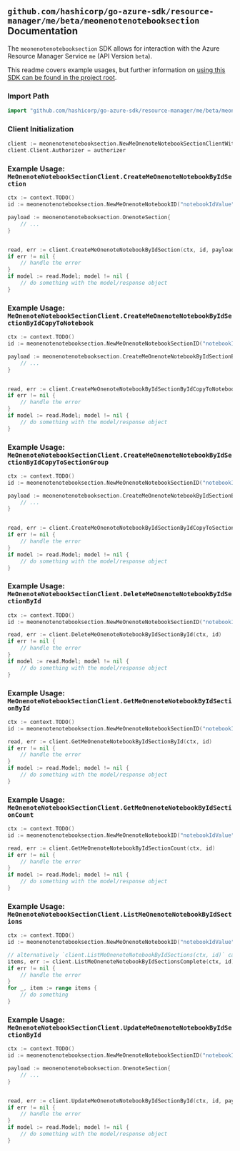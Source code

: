 
## `github.com/hashicorp/go-azure-sdk/resource-manager/me/beta/meonenotenotebooksection` Documentation

The `meonenotenotebooksection` SDK allows for interaction with the Azure Resource Manager Service `me` (API Version `beta`).

This readme covers example usages, but further information on [using this SDK can be found in the project root](https://github.com/hashicorp/go-azure-sdk/tree/main/docs).

### Import Path

```go
import "github.com/hashicorp/go-azure-sdk/resource-manager/me/beta/meonenotenotebooksection"
```


### Client Initialization

```go
client := meonenotenotebooksection.NewMeOnenoteNotebookSectionClientWithBaseURI("https://management.azure.com")
client.Client.Authorizer = authorizer
```


### Example Usage: `MeOnenoteNotebookSectionClient.CreateMeOnenoteNotebookByIdSection`

```go
ctx := context.TODO()
id := meonenotenotebooksection.NewMeOnenoteNotebookID("notebookIdValue")

payload := meonenotenotebooksection.OnenoteSection{
	// ...
}


read, err := client.CreateMeOnenoteNotebookByIdSection(ctx, id, payload)
if err != nil {
	// handle the error
}
if model := read.Model; model != nil {
	// do something with the model/response object
}
```


### Example Usage: `MeOnenoteNotebookSectionClient.CreateMeOnenoteNotebookByIdSectionByIdCopyToNotebook`

```go
ctx := context.TODO()
id := meonenotenotebooksection.NewMeOnenoteNotebookSectionID("notebookIdValue", "onenoteSectionIdValue")

payload := meonenotenotebooksection.CreateMeOnenoteNotebookByIdSectionByIdCopyToNotebookRequest{
	// ...
}


read, err := client.CreateMeOnenoteNotebookByIdSectionByIdCopyToNotebook(ctx, id, payload)
if err != nil {
	// handle the error
}
if model := read.Model; model != nil {
	// do something with the model/response object
}
```


### Example Usage: `MeOnenoteNotebookSectionClient.CreateMeOnenoteNotebookByIdSectionByIdCopyToSectionGroup`

```go
ctx := context.TODO()
id := meonenotenotebooksection.NewMeOnenoteNotebookSectionID("notebookIdValue", "onenoteSectionIdValue")

payload := meonenotenotebooksection.CreateMeOnenoteNotebookByIdSectionByIdCopyToSectionGroupRequest{
	// ...
}


read, err := client.CreateMeOnenoteNotebookByIdSectionByIdCopyToSectionGroup(ctx, id, payload)
if err != nil {
	// handle the error
}
if model := read.Model; model != nil {
	// do something with the model/response object
}
```


### Example Usage: `MeOnenoteNotebookSectionClient.DeleteMeOnenoteNotebookByIdSectionById`

```go
ctx := context.TODO()
id := meonenotenotebooksection.NewMeOnenoteNotebookSectionID("notebookIdValue", "onenoteSectionIdValue")

read, err := client.DeleteMeOnenoteNotebookByIdSectionById(ctx, id)
if err != nil {
	// handle the error
}
if model := read.Model; model != nil {
	// do something with the model/response object
}
```


### Example Usage: `MeOnenoteNotebookSectionClient.GetMeOnenoteNotebookByIdSectionById`

```go
ctx := context.TODO()
id := meonenotenotebooksection.NewMeOnenoteNotebookSectionID("notebookIdValue", "onenoteSectionIdValue")

read, err := client.GetMeOnenoteNotebookByIdSectionById(ctx, id)
if err != nil {
	// handle the error
}
if model := read.Model; model != nil {
	// do something with the model/response object
}
```


### Example Usage: `MeOnenoteNotebookSectionClient.GetMeOnenoteNotebookByIdSectionCount`

```go
ctx := context.TODO()
id := meonenotenotebooksection.NewMeOnenoteNotebookID("notebookIdValue")

read, err := client.GetMeOnenoteNotebookByIdSectionCount(ctx, id)
if err != nil {
	// handle the error
}
if model := read.Model; model != nil {
	// do something with the model/response object
}
```


### Example Usage: `MeOnenoteNotebookSectionClient.ListMeOnenoteNotebookByIdSections`

```go
ctx := context.TODO()
id := meonenotenotebooksection.NewMeOnenoteNotebookID("notebookIdValue")

// alternatively `client.ListMeOnenoteNotebookByIdSections(ctx, id)` can be used to do batched pagination
items, err := client.ListMeOnenoteNotebookByIdSectionsComplete(ctx, id)
if err != nil {
	// handle the error
}
for _, item := range items {
	// do something
}
```


### Example Usage: `MeOnenoteNotebookSectionClient.UpdateMeOnenoteNotebookByIdSectionById`

```go
ctx := context.TODO()
id := meonenotenotebooksection.NewMeOnenoteNotebookSectionID("notebookIdValue", "onenoteSectionIdValue")

payload := meonenotenotebooksection.OnenoteSection{
	// ...
}


read, err := client.UpdateMeOnenoteNotebookByIdSectionById(ctx, id, payload)
if err != nil {
	// handle the error
}
if model := read.Model; model != nil {
	// do something with the model/response object
}
```
